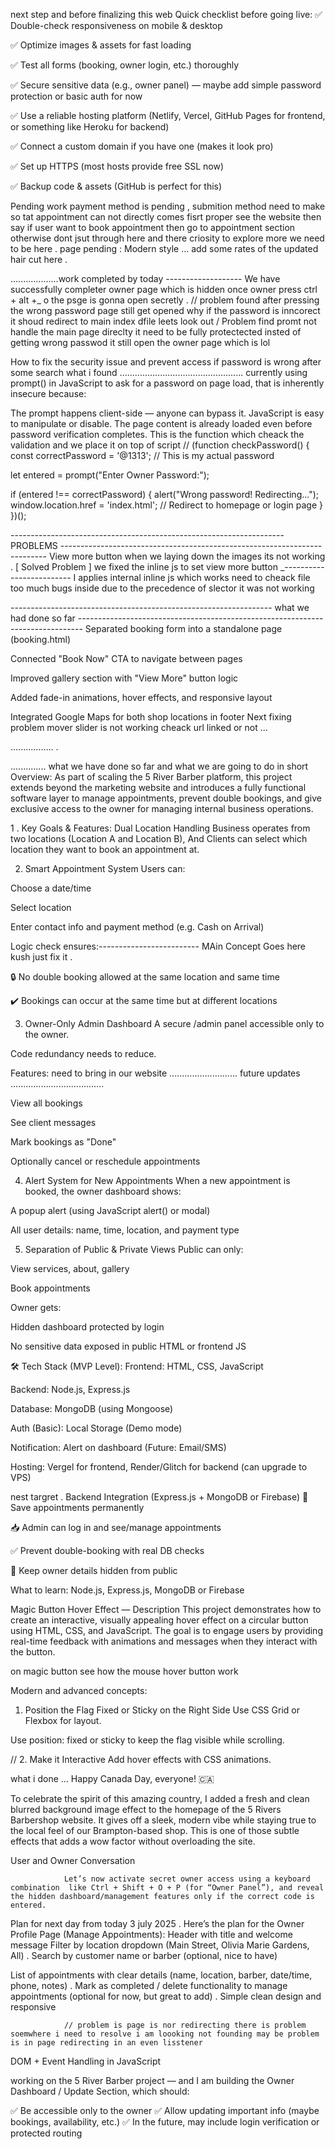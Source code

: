 next step and before finalizing this web 
Quick checklist before going live:
✅ Double-check responsiveness on mobile & desktop

✅ Optimize images & assets for fast loading

✅ Test all forms (booking, owner login, etc.) thoroughly

✅ Secure sensitive data (e.g., owner panel) — maybe add simple password protection or basic auth for now

✅ Use a reliable hosting platform (Netlify, Vercel, GitHub Pages for frontend, or something like Heroku for backend)

✅ Connect a custom domain if you have one (makes it look pro)

✅ Set up HTTPS (most hosts provide free SSL now)

✅ Backup  code & assets (GitHub is perfect for this)

Pending work 
payment method is pending , submition method need to make so tat appointment can not directly comes fisrt proper see the website then say if user want to book 
appointment then go to appointment section otherwise dont jsut through here and there criosity to explore more we need to be here .
page pending : Modern style ... add some rates of the updated hair cut here .


...................work completed by today -------------------
We have  successfully completer owner page which is hidden once owner press ctrl + alt +_ o the psge is gonna open secretly .
// problem found after pressing the wrong password page still get opened why if the password is inncorect it shoud redirect to main index dfile leets look out /
 Problem find promt not handle the main page direclty it need to be fully protectected insted of getting wrong passwod it still open the owner page which is lol 

 
 
 How to fix the security issue and prevent access if password is wrong after some search what i found .................................................
 currently using prompt() in JavaScript to ask for a password on page load, that is inherently insecure because:

The prompt happens client-side — anyone can bypass it.
JavaScript is easy to manipulate or disable.
The page content is already loaded even before password verification completes.
This is the function which cheack the validation and we place it on top of script 
// (function checkPassword() {
  const correctPassword = '@1313'; // This is my actual  password

  let entered = prompt("Enter Owner Password:");

  if (entered !== correctPassword) {
    alert("Wrong password! Redirecting...");
    window.location.href = 'index.html';  // Redirect to homepage or login page
  }
})();


--------------------------------------------------------------------PROBLEMS --------------------------------------------------------------------------
        View more button when we laying down the images its not working . [ Solved Problem ] we fixed the inline js to set view more button  _------------------------- I applies internal inline js which works need to cheack file too much bugs inside due to the precedence of slector it was not working 
        
----------------------------------------------------------------- what we had done so far -------------------------------------------------------------------------------
Separated booking form into a standalone page (booking.html)

Connected "Book Now" CTA to navigate between pages

Improved gallery section with "View More" button logic

Added fade-in animations, hover effects, and responsive layout

Integrated Google Maps for both shop locations in footer
Next fixing problem mover slider is not working cheack url linked or not ...




.................
.















.............. what we have done so far and what we are going to do in short
 Overview:
As part of scaling the 5 River Barber platform, this project extends beyond the marketing website and introduces a fully functional software layer to manage appointments, prevent double bookings, and give exclusive access to the owner for managing internal business operations.



1 . Key Goals & Features:
 Dual Location Handling
Business operates from two locations (Location A and Location B), And Clients can select which location they want to book an appointment at.

2. Smart Appointment System
Users can:

Choose a date/time

Select location

Enter contact info and payment method (e.g. Cash on Arrival)

Logic check ensures:------------------------- MAin Concept Goes here kush just fix it .

🔒 No double booking allowed at the same location and same time

✔️ Bookings can occur at the same time but at different locations

 3. Owner-Only Admin Dashboard
A secure /admin panel accessible only to the owner.

Code redundancy needs to reduce.

Features: need to bring in our website ........................... future updates .....................................

View all bookings

See client messages

Mark bookings as "Done"

Optionally cancel or reschedule appointments

4. Alert System for New Appointments
When a new appointment is booked, the owner dashboard shows:

A popup alert (using JavaScript alert() or modal)

All user details: name, time, location, and payment type

5. Separation of Public & Private Views
Public can only:

View services, about, gallery

Book appointments

Owner gets:

Hidden dashboard protected by login

No sensitive data exposed in public HTML or frontend JS

🛠️ Tech Stack (MVP Level):
Frontend: HTML, CSS, JavaScript

Backend: Node.js, Express.js

Database: MongoDB (using Mongoose)

Auth (Basic): Local Storage (Demo mode)

Notification: Alert on dashboard (Future: Email/SMS)

Hosting: Vergel for frontend, Render/Glitch for backend (can upgrade to VPS)





nest targret
. Backend Integration (Express.js + MongoDB or Firebase)
🔁 Save appointments permanently

📥 Admin can log in and see/manage appointments

✅ Prevent double-booking with real DB checks

🔐 Keep owner details hidden from public

What to learn: Node.js, Express.js, MongoDB or Firebase






Magic Button Hover Effect — Description
This project demonstrates how to create an interactive, visually appealing hover effect on a circular button using HTML, CSS, and JavaScript. The goal is to engage users by providing real-time feedback with animations and messages when they interact with the button.

on magic button see how the mouse hover button work 



Modern and advanced concepts:




1. Position the Flag Fixed or Sticky on the Right Side Use CSS Grid or Flexbox for layout.

Use position: fixed or sticky to keep the flag visible while scrolling.

// 2. Make it Interactive
Add hover effects with CSS animations.

 what i done ...
 Happy Canada Day, everyone! 🇨🇦

To celebrate the spirit of this amazing country, I added a fresh and clean blurred background image effect to the homepage of the 5 Rivers Barbershop website. It gives off a sleek, modern vibe while staying true to the local feel of our Brampton-based shop. This is one of those subtle effects that adds a wow factor without overloading the site.



User and Owner Conversation 
                
                Let’s now activate secret owner access using a keyboard combination  like Ctrl + Shift + O + P (for “Owner Panel”), and reveal the hidden dashboard/management features only if the correct code is entered.

Plan for next day from today 3 july 2025 . 
Here’s the plan for the Owner Profile Page (Manage Appointments):
Header with title and welcome message Filter by location dropdown (Main Street, Olivia Marie Gardens, All) . Search by customer name or barber (optional, nice to have)

List of appointments with clear details (name, location, barber, date/time, phone, notes) . Mark as completed / delete functionality to manage appointments (optional for now, but great to add) . Simple clean design and responsive



                // problem is page is nor redirecting there is problem soemwhere i need to resolve i am loooking not founding may be problem is in page redirecting in an even lisstener 


 DOM + Event Handling in JavaScript 
 
 working on the 5 River Barber project — and I am building the Owner Dashboard / Update Section, which should:

✅ Be accessible only to the owner
✅ Allow updating important info (maybe bookings, availability, etc.)
✅ In the future, may include login verification or protected routing
